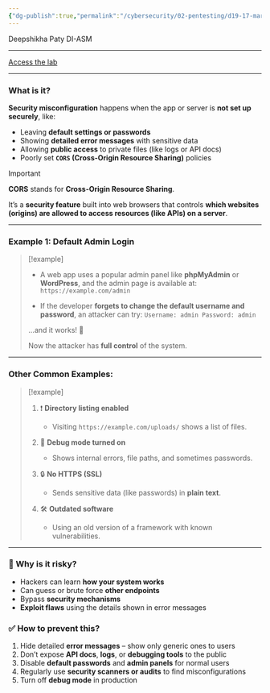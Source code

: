 ```yaml
---
{"dg-publish":true,"permalink":"/cybersecurity/02-pentesting/d19-17-mar/owasp-api-security-top-10-2/v7-security-misconfiguration/"}
---
```


Deepshikha Paty
DI-ASM

---

[Access the lab](https://tryhackme.com/room/owaspapisecuritytop10d0)

---
### **What is it?**

**Security misconfiguration** happens when the app or server is **not set up securely**, like:

- Leaving **default settings or passwords**
- Showing **detailed error messages** with sensitive data
- Allowing **public access** to private files (like logs or API docs)
- Poorly set **`CORS` (Cross-Origin Resource Sharing)** policies

> [!important]
> **CORS** stands for **Cross-Origin Resource Sharing**.
> 
> It’s a **security feature** built into web browsers that controls **which websites (origins) are allowed to access resources (like APIs) on a server**.

---
### **Example 1: Default Admin Login**

> [!example]
> - A web app uses a popular admin panel like **phpMyAdmin** or **WordPress**, and the admin page is available at:
> `https://example.com/admin`
> 
> - If the developer **forgets to change the default username and password**, an attacker can try:
> `Username: admin Password: admin`
> 
> …and it works! 😬
> 
> Now the attacker has **full control** of the system.

---
### Other Common Examples:

> [!example]
> 
> 1. ❗ **Directory listing enabled**
>     - Visiting `https://example.com/uploads/` shows a list of files.
> 
> 2. 🐞 **Debug mode turned on**
>     - Shows internal errors, file paths, and sometimes passwords.
>         
> 3. 🔒 **No HTTPS (SSL)**
>     - Sends sensitive data (like passwords) in **plain text**.
>         
> 4. 🛠️ **Outdated software**
>     - Using an old version of a framework with known vulnerabilities.

---
### **🎯 Why is it risky?**

- Hackers can learn **how your system works**
- Can guess or brute force **other endpoints**
- Bypass **security mechanisms**
- **Exploit flaws** using the details shown in error messages


### **✅ How to prevent this?**

1. Hide detailed **error messages** – show only generic ones to users
2. Don’t expose **API docs**, **logs**, or **debugging tools** to the public
3. Disable **default passwords** and **admin panels** for normal users
4. Regularly use **security scanners or audits** to find misconfigurations
5. Turn off **debug mode** in production